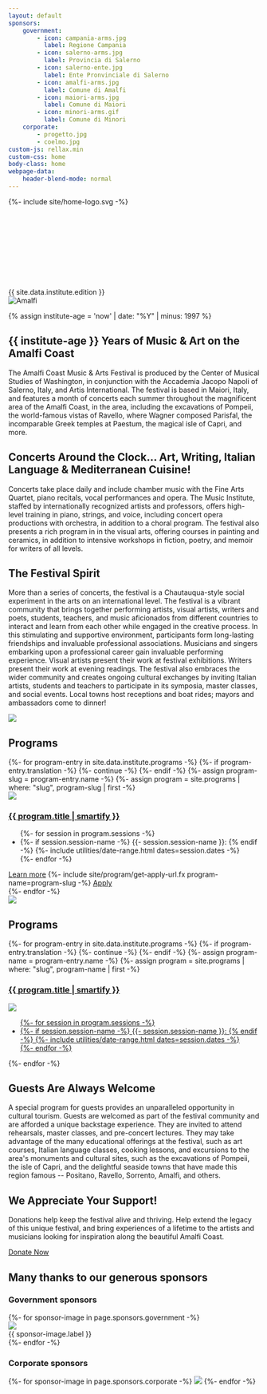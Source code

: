 ```yaml
---
layout: default
sponsors:
    government:
        - icon: campania-arms.jpg
          label: Regione Campania
        - icon: salerno-arms.jpg
          label: Provincia di Salerno
        - icon: salerno-ente.jpg
          label: Ente Pronvinciale di Salerno
        - icon: amalfi-arms.jpg
          label: Comune di Amalfi
        - icon: maiori-arms.jpg
          label: Comune di Maiori
        - icon: minori-arms.gif
          label: Comune di Minori
    corporate:
        - progetto.jpg
        - coelmo.jpg
custom-js: rellax.min
custom-css: home
body-class: home
webpage-data:
    header-blend-mode: normal
---
```

{%- include site/home-logo.svg -%}
<section id="hero">
    <div class="logo">
        <div id="logo-container"><div id="svg-container"><svg><use xlink:href="#home-logo" /></svg></div></div>
        <span>{{ site.data.institute.edition }}</span>
    </div>
    <div class="image-container">
        <img src="{{ site.image-directory | append: 'amalfi1.jpg' | relative_url }}" alt="Amalfi" class="rellax" data-rellax-speed="-2" />
    </div>
</section>

<section class="copy" markdown="1">

{% assign institute-age = 'now' | date: "%Y" | minus: 1997 %}

## {{ institute-age }} Years of Music & Art on the Amalfi Coast
The Amalfi Coast Music & Arts Festival is produced by the Center of Musical Studies of Washington, in conjunction with the Accademia Jacopo Napoli of Salerno, Italy, and Artis International. The festival is based in Maiori, Italy, and features a month of concerts each summer throughout the magnificent area of the Amalfi Coast, in the area, including the excavations of Pompeii, the world-famous vistas of Ravello, where Wagner composed Parisfal, the incomparable Greek temples at Paestum, the magical isle of Capri, and more.

</section>

<section class="copy" markdown="1">

## Concerts Around the Clock... Art, Writing, Italian Language & Mediterranean Cuisine!
Concerts take place daily and include chamber music with the Fine Arts Quartet, piano recitals, vocal performances and opera. The Music Institute, staffed by internationally recognized artists and professors, offers high-level training in piano, strings, and voice, including concert opera productions with orchestra, in addition to a choral program. The festival also presents a rich program in in the visual arts, offering courses in painting and ceramics, in addition to intensive workshops in fiction, poetry, and memoir for writers of all levels.


## The Festival Spirit
More than a series of concerts, the festival is a Chautauqua-style social experiment in the arts on an international level. The festival is a vibrant community that brings together performing artists, visual artists, writers and poets, students, teachers, and music aficionados from different countries to interact and learn from each other while engaged in the creative process. In this stimulating and supportive environment, participants form long-lasting friendships and invaluable professional associations. Musicians and singers embarking upon a professional career gain invaluable performing experience. Visual artists present their work at festival exhibitions. Writers present their work at evening readings. The festival also embraces the wider community and creates ongoing cultural exchanges by inviting Italian artists, students and teachers to participate in its symposia, master classes, and social events. Local towns host receptions and boat rides; mayors and ambassadors come to dinner!

</section>

<section id="institute" class="background-image-container">
<img src="{{ site.image-directory | append: "amalfi2.jpg" | relative_url }}" />

<div class="inset-container">
<div class="content-container">
<h2 id="programs">Programs</h2>
<div>
{%- for program-entry in site.data.institute.programs -%}
{%- if program-entry.translation -%}
    {%- continue -%}
{%- endif -%}
{%- assign program-slug = program-entry.name -%}
{%- assign program = site.programs | where: "slug", program-slug | first -%}
<div>
    <img src="{{ site.program-assets-directory | append: program-slug | append: '/home.jpg' | relative_url }}" />
    <div>
        <a href="{{ program.url | relative_url }}">
            <h3 class="program-name">{{ program.title | smartify }}</h3>
        </a>
        <ul>
        {%- for session in program.sessions -%}
            <li>
            {%- if session.session-name -%}
                {{- session.session-name }}:
            {% endif -%}
            {%- include utilities/date-range.html dates=session.dates -%}
            </li>
        {%- endfor -%}
        </ul>
        <div class="buttons">
            <a href="{{ program.url | relative_url }}" class="  button">Learn more</a>
            {%- include site/program/get-apply-url.fx program-name=program-slug -%}
            <a href="{{ __return }}" class="button">Apply</a>
        </div>
    </div>
</div>
{%- endfor -%}
</div>
</div>
</div>

</section>


<section id="institute2" class="background-image-container">
<img src="{{ site.image-directory | append: "amalfi2.jpg" | relative_url }}" />

<h2>Programs</h2>

<div>
{%- for program-entry in site.data.institute.programs -%}
{%- if program-entry.translation -%}
    {%- continue -%}
{%- endif -%}
{%- assign program-name = program-entry.name -%}
{%- assign program = site.programs | where: "slug", program-name | first -%}
<a href="{{ program.url | relative_url }}">
    <h3 class="program-name">{{ program.title | smartify }}</h3>
    <img src="{{ site.program-assets-directory | append: program.slug | append: '/home.jpg' | relative_url }}" />
    <ul>
    {%- for session in program.sessions -%}
        <li>
        {%- if session.session-name -%}
            {{- session.session-name }}:
        {% endif -%}
        {%- include utilities/date-range.html dates=session.dates -%}
        </li>
    {%- endfor -%}
    </ul>
</a>
{%- endfor -%}
</div>

</section>


<section class="copy" markdown="1">

## Guests Are Always Welcome
A special program for guests provides an unparalleled opportunity in cultural tourism. Guests are welcomed as part of the festival community and are afforded a unique backstage experience. They are invited to attend rehearsals, master classes, and pre-concert lectures. They may take advantage of the many educational offerings at the festival, such as art courses, Italian language classes, cooking lessons, and excursions to the area's monuments and cultural sites, such as the excavations of Pompeii, the isle of Capri, and the delightful seaside towns that have made this region famous -- Positano, Ravello, Sorrento, Amalfi, and others.

</section>


<section class="copy" markdown="1">

## We Appreciate Your Support!

Donations help keep the festival alive and thriving. Help extend the legacy of this unique festival, and bring experiences of a lifetime to the artists and musicians looking for inspiration along the beautiful Amalfi Coast.

<a class="button" href="{{ site.baseurl }}{% link donations.md %}">Donate Now</a>

</section>

<section id="sponsors" markdown="1">

## Many thanks to our generous sponsors

### Government sponsors

<div class="sponsor-gallery">
{%- for sponsor-image in page.sponsors.government -%}
<div><img src="{{ site.image-directory | append: "sponsors/" | append: sponsor-image.icon | relative_url }}" /><div>{{ sponsor-image.label }}</div></div>
{%- endfor -%}
</div>

### Corporate sponsors

<div class="sponsor-gallery">
{%- for sponsor-image in page.sponsors.corporate -%}
<img src="{{ site.image-directory | append: "sponsors/" | append: sponsor-image | relative_url }}" />
{%- endfor -%}
</div>


<script>
  // Accepts any class name
  var rellax = new Rellax('.rellax');
</script>